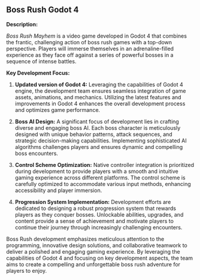 ## Boss Rush Godot 4

**Description:**

*Boss Rush Mayhem* is a video game developed in Godot 4 that combines the frantic, challenging action of boss rush games with a top-down perspective. Players will immerse themselves in an adrenaline-filled experience as they face off against a series of powerful bosses in a sequence of intense battles.

**Key Development Focus:**

1. **Updated version of Godot 4:** Leveraging the capabilities of Godot 4 engine, the development team ensures seamless integration of game assets, animations, and mechanics. Utilizing the latest features and improvements in Godot 4 enhances the overall development process and optimizes game performance.

2. **Boss AI Design:** A significant focus of development lies in crafting diverse and engaging boss AI. Each boss character is meticulously designed with unique behavior patterns, attack sequences, and strategic decision-making capabilities. Implementing sophisticated AI algorithms challenges players and ensures dynamic and compelling boss encounters.

3. **Control Scheme Optimization:** Native controller integration is prioritized during development to provide players with a smooth and intuitive gaming experience across different platforms. The control scheme is carefully optimized to accommodate various input methods, enhancing accessibility and player immersion.

4. **Progression System Implementation:** Development efforts are dedicated to designing a robust progression system that rewards players as they conquer bosses. Unlockable abilities, upgrades, and content provide a sense of achievement and motivate players to continue their journey through increasingly challenging encounters.

Boss Rush development emphasizes meticulous attention to the programming, innovative design solutions, and collaborative teamwork to deliver a polished and engaging gaming experience. By leveraging the capabilities of Godot 4 and focusing on key development aspects, the team aims to create a compelling and unforgettable boss rush adventure for players to enjoy.
